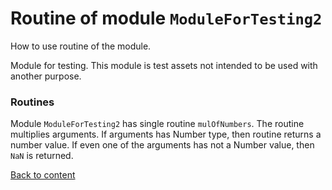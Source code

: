 # Routine of module `ModuleForTesting2`

How to use routine of the module.

Module for testing. This module is test assets not intended to be used with another purpose.

### Routines

Module `ModuleForTesting2` has single routine `mulOfNumbers`. The routine multiplies arguments. If arguments has Number type, then routine returns a number value. If even one of the arguments has not a Number value, then `NaN` is returned.

[Back to content](./README.md#Tutorials)
